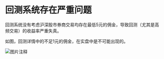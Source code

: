 # 回测系统存在严重问题

回测系统没有考虑沪深股市券商交易均存在最低5元的佣金，导致回测（尤其是高频交易）的收益率严重失真。

如图，回测详情中的不足1元的佣金，在实盘中是不可能出现的。


![图片注释](http://storage-uqer.datayes.com/59a7396e570651010c2e680b/78aa6f86-91e9-11e7-b2b3-0242ac140002)